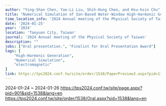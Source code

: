 ```yaml
---
author: "Ying-Shan Chen, Yao-Li Liu, Shih-Hung Chen, and Hsu-hsin Chu"
title: "Numerical Simulation of Ion-Based Water-Window High-Harmonic Generation"
time_location_info: '2024 Annual meeting of the Physical Society of Taiwan @ Taoyuan City, Taiwan'
date: '2024-01-25'
year: '2024'
location: 'Taoyuan City, Taiwan'
journal: '2024 Annual meeting of the Physical Society of Taiwan'
description: ""
jobs: ["Oral presentation.", "Finalist for Oral Presentation Award"]
tags: [
    "High-Harmonic Generation",
    "Numerical Simulation",
    "electromagnetic"
]
link: https://tps2024.conf.tw/site/order/1538/PaperPreview3.aspx?pid=1164
---
```

2024-01-24 ~ 2024-01-26
https://tps2024.conf.tw/site/page.aspx?pid=901&sid=1538&lang=en
https://tps2024.conf.tw/site/order/1538/Oral.aspx?sid=1538&lang=en